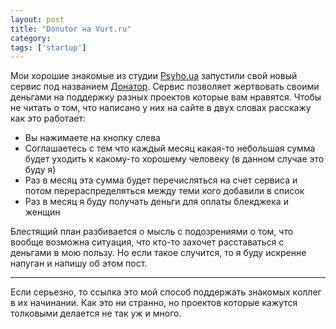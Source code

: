```yaml
---
layout: post
title: "Donutor на Vurt.ru"
category: 
tags: ['startup']
---
```

Мои хорошие знакомые из студии [Psyho.ua](http://psyho.ua/) запустили свой новый сервис под названием [Донатор](http://donutor.com/). Сервис позволяет жертвовать своими деньгами на поддержку разных проектов которые вам нравятся. Чтобы не читать о том, что написано у них на сайте в двух словах расскажу как это работает:

- Вы нажимаете на кнопку слева
- Соглашаетесь с тем что каждый месяц какая-то небольшая сумма будет уходить к какому-то хорошему человеку (в данном случае это буду я)
- Раз в месяц эта сумма будет перечисляться на счет сервиса и потом перераспределяться между теми кого добавили в список
- Раз в месяц я буду получать деньги для оплаты блекджека и женщин

Блестящий план разбивается о мысль с подозрениями о том, что вообще возможна ситуация, что кто-то захочет расставаться с деньгами в мою пользу. Но если такое случится, то я буду искренне напуган и напишу об этом пост.

<hr /> 
Если серьезно, то ссылка это мой способ поддержать знакомых коллег в их начинании. Как это ни странно, но проектов которые кажутся толковыми делается не так уж и много. 
